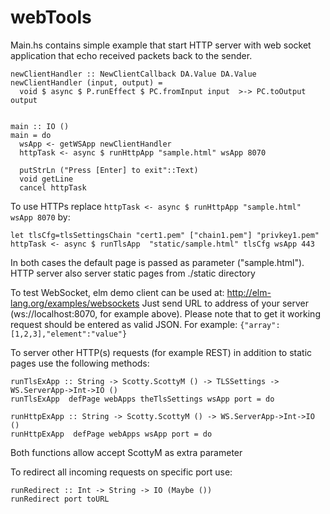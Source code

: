 # webTools

Main.hs contains simple example that start HTTP server with web socket application that echo received packets back to the sender.

```
newClientHandler :: NewClientCallback DA.Value DA.Value
newClientHandler (input, output) =
  void $ async $ P.runEffect $ PC.fromInput input  >-> PC.toOutput output


main :: IO ()
main = do
  wsApp <- getWSApp newClientHandler
  httpTask <- async $ runHttpApp "sample.html" wsApp 8070

  putStrLn ("Press [Enter] to exit"::Text)
  void getLine
  cancel httpTask
```

To use HTTPs replace  `httpTask <- async $ runHttpApp "sample.html" wsApp 8070` by:
```
let tlsCfg=tlsSettingsChain "cert1.pem" ["chain1.pem"] "privkey1.pem"
httpTask <- async $ runTlsApp  "static/sample.html" tlsCfg wsApp 443
```

In both cases the default page is passed as parameter ("sample.html"). HTTP server also server static pages from ./static directory

To test WebSocket, elm demo client can be used at: http://elm-lang.org/examples/websockets
Just send URL to address of your server (ws://localhost:8070, for example above). Please note that to get it working request should be entered as valid JSON. For example:
`{"array":[1,2,3],"element":"value"}`

To server other HTTP(s) requests (for example REST) in addition to static pages use the following methods:
```
runTlsExApp :: String -> Scotty.ScottyM () -> TLSSettings -> WS.ServerApp->Int->IO ()
runTlsExApp  defPage webApps theTlsSettings wsApp port = do

runHttpExApp :: String -> Scotty.ScottyM () -> WS.ServerApp->Int->IO ()
runHttpExApp  defPage webApps wsApp port = do
```
  Both functions allow accept ScottyM as extra parameter

To redirect all incoming requests on specific port use:
```
runRedirect :: Int -> String -> IO (Maybe ())
runRedirect port toURL
```
